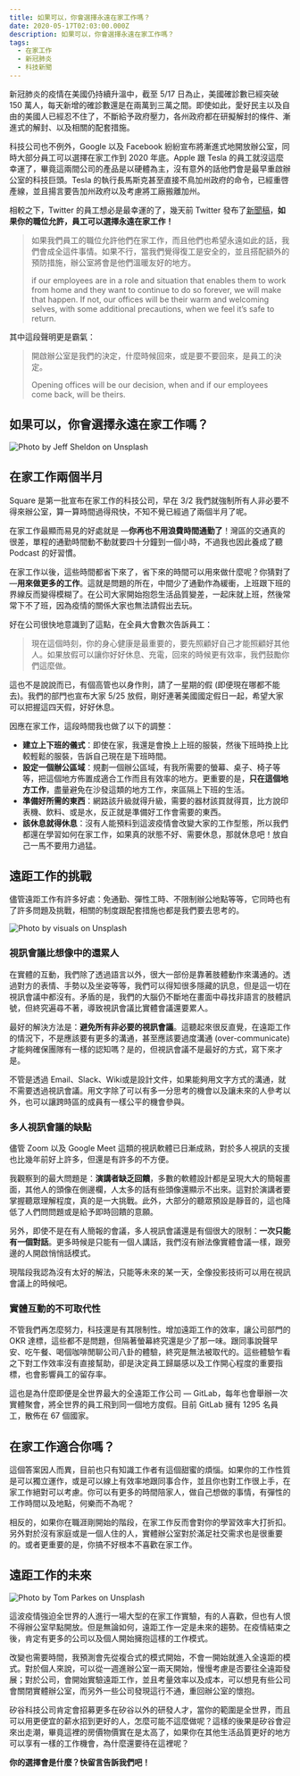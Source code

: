 ```yaml
---
title: 如果可以，你會選擇永遠在家工作嗎？
date: 2020-05-17T02:03:00.000Z
description: 如果可以，你會選擇永遠在家工作嗎？
tags:
  - 在家工作
  - 新冠肺炎
  - 科技新聞
---
```

新冠肺炎的疫情在美國仍持續升溫中，截至 5/17 日為止，美國確診數已經突破 150 萬人，每天新增的確診數還是在兩萬到三萬之間。即使如此，愛好民主以及自由的美國人已經忍不住了，不斷給予政府壓力，各州政府都在研擬解封的條件、漸進式的解封、以及相關的配套措施。

科技公司也不例外，Google 以及 Facebook 紛紛宣布將漸進式地開放辦公室，同時大部分員工可以選擇在家工作到 2020 年底。Apple 跟 Tesla 的員工就沒這麼幸運了，畢竟這兩間公司的產品是以硬體為主，沒有意外的話他們會是最早重啟辦公室的科技巨頭。Tesla 的執行長馬斯克甚至直接不鳥加州政府的命令，已經重啓產線，並且揚言要告加州政府以及考慮將工廠搬離加州。

相較之下，Twitter 的員工想必是最幸運的了，幾天前 Twitter 發布了[新聞稿](https://blog.twitter.com/en_us/topics/company/2020/keeping-our-employees-and-partners-safe-during-coronavirus.html)，**如果你的職位允許，員工可以選擇永遠在家工作！**

> 如果我們員工的職位允許他們在家工作，而且他們也希望永遠如此的話，我們會成全這件事情。如果不行，當我們覺得復工是安全的，並且搭配額外的預防措施，辦公室將會是他們溫暖友好的地方。
>
> if our employees are in a role and situation that enables them to work from home and they want to continue to do so forever, we will make that happen. If not, our offices will be their warm and welcoming selves, with some additional precautions, when we feel it’s safe to return.

其中這段聲明更是霸氣：

> 開啟辦公室是我們的決定，什麼時候回來，或是要不要回來，是員工的決定。
>
> Opening offices will be our decision, when and if our employees come back, will be theirs.

## 如果可以，你會選擇永遠在家工作嗎？

![Photo by Jeff Sheldon on Unsplash](../img/wfh.jpg)

## 在家工作兩個半月

Square 是第一批宣布在家工作的科技公司，早在 3/2 我們就強制所有人非必要不得來辦公室，算一算時間過得飛快，不知不覺已經過了兩個半月了呢。

在家工作最顯而易見的好處就是 —**你再也不用浪費時間通勤了**！灣區的交通真的很差，單程的通勤時間動不動就要四十分鐘到一個小時，不過我也因此養成了聽 Podcast 的好習慣。

在家工作以後，這些時間都省下來了，省下來的時間可以用來做什麼呢？你猜對了 —**用來做更多的工作**。這就是問題的所在，中間少了通勤作為緩衝，上班跟下班的界線反而變得模糊了。在公司大家開始抱怨生活品質變差，一起床就上班，然後常常下不了班，因為疫情的關係大家也無法請假出去玩。

好在公司很快地意識到了這點，在全員大會數次告訴員工：

> 現在這個時刻，你的身心健康是最重要的，要先照顧好自己才能照顧好其他人。如果放假可以讓你好好休息、充電，回來的時候更有效率，我們鼓勵你們這麼做。

這也不是說說而已，有個高管也以身作則，請了一星期的假 (即便現在哪都不能去)。我們的部門也宣布大家 5/25 放假，剛好連著美國國定假日一起，希望大家可以把握這四天假，好好休息。

因應在家工作，這段時間我也做了以下的調整：

* **建立上下班的儀式**：即使在家，我還是會換上上班的服裝，然後下班時換上比較輕鬆的服裝，告訴自己現在是下班時間。
* **設定一個辦公區域**：規劃一個辦公區域，有我所需要的螢幕、桌子、椅子等等，把這個地方佈置成適合工作而且有效率的地方。更重要的是，**只在這個地方工作**，盡量避免在沙發這類的地方工作，來區隔上下班的生活。
* **準備好所需的東西**：網路該升級就得升級，需要的器材該買就得買，比方說印表機、飲料、或是水，反正就是準備好工作會需要的東西。
* **該休息就得休息**：沒有人能預料到這波疫情會改變大家的工作型態，所以我們都還在學習如何在家工作，如果真的狀態不好、需要休息，那就休息吧！放自己一馬不要用力過猛。

## 遠距工作的挑戰

儘管遠距工作有許多好處：免通勤、彈性工時、不限制辦公地點等等，它同時也有了許多問題及挑戰，相關的制度跟配套措施也都是我們要去思考的。

![Photo by visuals on Unsplash](../img/zoom_dog.jpg)

### 視訊會議比想像中的還累人

在實體的互動，我們除了透過語言以外，很大一部份是靠著肢體動作來溝通的。透過對方的表情、手勢以及坐姿等等，我們可以得知很多隱藏的訊息，但是這一切在視訊會議中都沒有。矛盾的是，我們的大腦仍不斷地在畫面中尋找非語言的肢體訊號，但終究遍尋不著，導致視訊會議比實體會議還要累人。

最好的解決方法是：**避免所有非必要的視訊會議**。這聽起來很反直覺，在遠距工作的情況下，不是應該要有更多的溝通，甚至應該要過度溝通 (over-communicate) 才能夠確保團隊有一樣的認知嗎？是的，但視訊會議不是最好的方式，寫下來才是。

不管是透過 Email、Slack、Wiki或是設計文件，如果能夠用文字方式的溝通，就不需要透過視訊會議。用文字除了可以有多一分思考的機會以及讓未來的人參考以外，也可以讓跨時區的成員有一樣公平的機會參與。

### 多人視訊會議的缺點

儘管 Zoom 以及 Google Meet 這類的視訊軟體已日漸成熟，對於多人視訊的支援也比幾年前好上許多，但還是有許多的不方便。

我觀察到的最大問題是：**演講者缺乏回饋**，多數的軟體設計都是呈現大大的簡報畫面，其他人的頭像在側邊欄，人太多的話有些頭像還顯示不出來。這對於演講者要掌握聽眾理解程度，真的是一大挑戰。此外，大部分的聽眾預設是靜音的，這也降低了人們問問題或是給予即時回饋的意願。

另外，即使不是在有人簡報的會議，多人視訊會議還是有個很大的限制：**一次只能有一個對話**。更多時候是只能有一個人講話，我們沒有辦法像實體會議一樣，跟旁邊的人開啟悄悄話模式。

現階段我認為沒有太好的解法，只能等未來的某一天，全像投影技術可以用在視訊會議上的時候吧。

### 實體互動的不可取代性

不管我們再怎麼努力，科技還是有其限制性。增加遠距工作的效率，讓公司部門的 OKR 達標，這些都不是問題，但隔著螢幕終究還是少了那一味。跟同事說聲早安、吃午餐、喝個咖啡閒聊公司八卦的體驗，終究是無法被取代的。這些體驗乍看之下對工作效率沒有直接幫助，卻是決定員工歸屬感以及工作開心程度的重要指標，也會影響員工的留存率。

這也是為什麼即便是全世界最大的全遠距工作公司 — GitLab，每年也會舉辦一次實體聚會，將全世界的員工飛到同一個地方度假。目前 GitLab 擁有 1295 名員工，散佈在 67 個國家。

## 在家工作適合你嗎？

這個答案因人而異，目前也只有知識工作者有這個甜蜜的煩惱。如果你的工作性質是可以獨立運作，或是可以線上有效率地跟同事合作，並且你也對工作很上手，在家工作絕對可以考慮。你可以有更多的時間陪家人，做自己想做的事情，有彈性的工作時間以及地點，何樂而不為呢？

相反的，如果你在職涯剛開始的階段，在家工作反而會對你的學習效率大打折扣。另外對於沒有家庭或是一個人住的人，實體辦公室對於滿足社交需求也是很重要的。或者更重要的是，你搞不好根本不喜歡在家工作。

## 遠距工作的未來

![Photo by Tom Parkes on Unsplash](../img/wfh_future.jpg)

這波疫情強迫全世界的人進行一場大型的在家工作實驗，有的人喜歡，但也有人恨不得辦公室早點開放。但是無論如何，遠距工作一定是未來的趨勢。在疫情結束之後，肯定有更多的公司以及個人開始擁抱這樣的工作模式。

改變也需要時間，我預測會先從複合式的模式開始，不會一開始就進入全遠距的模式。對於個人來說，可以從一週進辦公室一兩天開始，慢慢考慮是否要往全遠距發展；對於公司，會開始實驗遠距工作，並且考量效率以及成本，可以想見有些公司會關閉實體辦公室，而另外一些公司發現這行不通，重回辦公室的懷抱。

矽谷科技公司肯定會招募更多在矽谷以外的研發人才，當你的範圍是全世界，而且可以用更便宜的薪水招到更好的人，怎麼可能不這麼做呢？這樣的後果是矽谷會迎來出走潮，畢竟這裡的房價物價實在是太高了，如果你在其他生活品質更好的地方可以享有一樣的工作機會，為什麼還要待在這裡呢？

**你的選擇會是什麼？快留言告訴我們吧！**